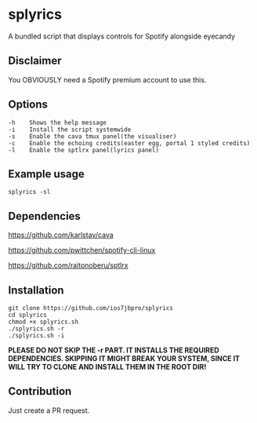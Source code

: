 # splyrics
A bundled script that displays controls for Spotify alongside eyecandy

## Disclaimer
You OBVIOUSLY need a Spotify premium account to use this.

## Options
```
-h    Shows the help message
-i    Install the script systemwide
-s    Enable the cava tmux panel(the visualiser)
-c    Enable the echoing credits(easter egg, portal 1 styled credits)
-l    Enable the sptlrx panel(lyrics panel)
```

## Example usage
```
splyrics -sl
```

## Dependencies
https://github.com/karlstav/cava

https://github.com/pwittchen/spotify-cli-linux

https://github.com/raitonoberu/sptlrx

## Installation
```
git clone https://github.com/ios7jbpro/splyrics
cd splyrics
chmod +x splyrics.sh
./splyrics.sh -r
./splyrics.sh -i
```
**PLEASE DO NOT SKIP THE -r PART. IT INSTALLS THE REQUIRED DEPENDENCIES. SKIPPING IT MIGHT BREAK YOUR SYSTEM, SINCE IT WILL TRY TO CLONE AND INSTALL THEM IN THE ROOT DIR!**

## Contribution
Just create a PR request.
